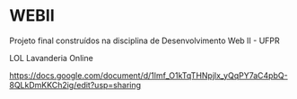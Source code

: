 # WEBII
Projeto final construídos na disciplina de Desenvolvimento Web II - UFPR

LOL Lavanderia Online

https://docs.google.com/document/d/1lmf_O1kTqTHNpjlx_yQqPY7aC4pbQ-8QLkDmKKCh2ig/edit?usp=sharing
